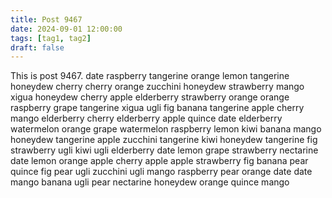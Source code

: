 ```yaml
---
title: Post 9467
date: 2024-09-01 12:00:00
tags: [tag1, tag2]
draft: false
---
```

This is post 9467.
date
raspberry
tangerine
orange
lemon
tangerine
honeydew
cherry
cherry
orange
zucchini
honeydew
strawberry
mango
xigua
honeydew
cherry
apple
elderberry
strawberry
orange
orange
raspberry
grape
tangerine
xigua
ugli
fig
banana
tangerine
apple
cherry
mango
elderberry
cherry
elderberry
apple
quince
date
elderberry
watermelon
orange
grape
watermelon
raspberry
lemon
kiwi
banana
mango
honeydew
tangerine
apple
zucchini
tangerine
kiwi
honeydew
tangerine
fig
strawberry
ugli
kiwi
ugli
elderberry
date
lemon
grape
strawberry
nectarine
date
lemon
orange
apple
cherry
apple
apple
strawberry
fig
banana
pear
quince
fig
pear
ugli
zucchini
ugli
mango
raspberry
pear
orange
date
date
mango
banana
ugli
pear
nectarine
honeydew
orange
quince
mango
